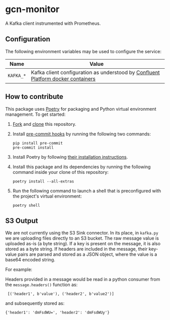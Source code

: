 # gcn-monitor

A Kafka client instrumented with Prometheus.

## Configuration

The following environment variables may be used to configure the service:

| Name                 | Value                                                                              |
| -------------------- | ---------------------------------------------------------------------------------- |
| `KAFKA_*`            | Kafka client configuration as understood by [Confluent Platform docker containers] |

[Confluent Platform docker containers]: https://docs.confluent.io/platform/current/installation/docker/config-reference.html

## How to contribute

This package uses [Poetry](https://python-poetry.org) for packaging and Python virtual environment management. To get started:

1.  [Fork](https://docs.github.com/en/pull-requests/collaborating-with-pull-requests/working-with-forks/fork-a-repo) and [clone](https://docs.github.com/en/pull-requests/collaborating-with-pull-requests/working-with-forks/fork-a-repo#cloning-your-forked-repository) this repository.

2.  Install [pre-commit hooks](https://pre-commit.com) by running the following two commands:

        pip install pre-commit
        pre-commit install

3.  Install Poetry by following [their installation instructions](https://python-poetry.org/docs/#installation).

4.  Install this package and its dependencies by running the following command inside your clone of this repository:

        poetry install --all-extras

5.  Run the following command to launch a shell that is preconfigured with the project's virtual environment:

        poetry shell


## S3 Output

We are not currently using the S3 Sink connector. In its place, in `kafka.py` we are uploading files directly to an S3 bucket. The raw message value is uploaded as-is (a byte string). If a key is present on the message, it is also stored as a byte string. If headers are included in the message, their key-value pairs are parsed and stored as a JSON object, where the value is a base64 encoded string.

For example:

Headers provided in a message would be read in a python consumer from the `message.headers()` function as:
```
 [('header1', b'value'), ('header2', b'value2')]
```
and subsequently stored as:

```
{'header1': 'dmFsdWU=', 'header2': 'dmFsdWUy'}
```
